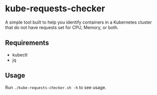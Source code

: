 # kube-requests-checker

A simple tool built to help you identify containers in a Kubernetes cluster that do not have requests set for CPU, Memory, or both.

## Requirements

* kubectl
* jq

## Usage

Run `./kube-requests-checker.sh -h` to see usage. 